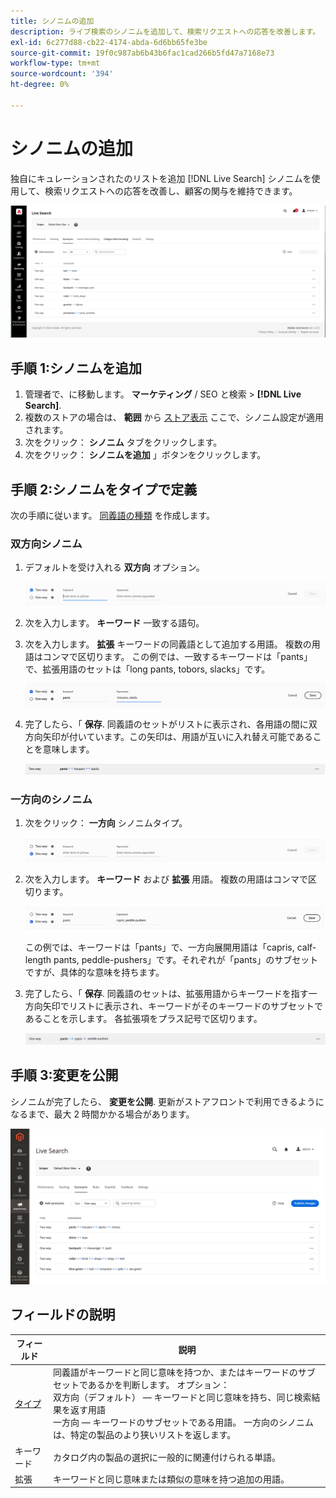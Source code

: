 ```yaml
---
title: シノニムの追加
description: ライブ検索のシノニムを追加して、検索リクエストへの応答を改善します。
exl-id: 6c277d88-cb22-4174-abda-6d6bb65fe3be
source-git-commit: 19f0c987ab6b43b6fac1cad266b5fd47a7168e73
workflow-type: tm+mt
source-wordcount: '394'
ht-degree: 0%

---
```


# シノニムの追加

独自にキュレーションされたのリストを追加 [!DNL Live Search] シノニムを使用して、検索リクエストへの応答を改善し、顧客の関与を維持できます。

![[!DNL Live Search] 同義語](assets/synonym-workspace.png)

## 手順 1:シノニムを追加

1. 管理者で、に移動します。 **マーケティング** / SEO と検索 > **[!DNL Live Search]**.
1. 複数のストアの場合は、 **範囲** から [ストア表示](https://docs.magento.com/user-guide/configuration/scope.html) ここで、シノニム設定が適用されます。
1. 次をクリック： **シノニム** タブをクリックします。
1. 次をクリック： **シノニムを追加** 」ボタンをクリックします。

## 手順 2:シノニムをタイプで定義

次の手順に従います。 [同義語の種類](synonyms-type.md) を作成します。

### 双方向シノニム

1. デフォルトを受け入れる **双方向** オプション。

   ![双方向シノニムを追加](assets/synonym-add-two-way.png)


1. 次を入力します。 **キーワード** 一致する語句。
1. 次を入力します。 **拡張** キーワードの同義語として追加する用語。 複数の用語はコンマで区切ります。
この例では、一致するキーワードは「pants」で、拡張用語のセットは「long pants, tobors, slacks」です。

   ![双方向シノニムの例](assets/synonym-add-two-way-example.png)

1. 完了したら、「 **保存**.
同義語のセットがリストに表示され、各用語の間に双方向矢印が付いています。この矢印は、用語が互いに入れ替え可能であることを意味します。

   ![双方向シノニム](assets/synonym-two-way.png)

### 一方向のシノニム

1. 次をクリック： **一方向** シノニムタイプ。

   ![一方向のシノニムを追加](assets/synonym-add-one-way.png)

1. 次を入力します。 **キーワード** および **拡張** 用語。 複数の用語はコンマで区切ります。

   ![一方向シノニムの例](assets/synonym-add-one-way-example.png)

   この例では、キーワードは「pants」で、一方向展開用語は「capris, calf-length pants, peddle-pushers」です。それぞれが「pants」のサブセットですが、具体的な意味を持ちます。

1. 完了したら、「 **保存**.
同義語のセットは、拡張用語からキーワードを指す一方向矢印でリストに表示され、キーワードがそのキーワードのサブセットであることを示します。 各拡張項をプラス記号で区切ります。

   ![一方向のシノニム](assets/synonym-one-way.png)

## 手順 3:変更を公開

シノニムが完了したら、 **変更を公開**.
更新がストアフロントで利用できるようになるまで、最大 2 時間かかる場合があります。

![変更を公開](assets/synonym-publish.png)

## フィールドの説明

| フィールド | 説明 |
|--- |--- |
| [タイプ](synonyms.md) | 同義語がキーワードと同じ意味を持つか、またはキーワードのサブセットであるかを判断します。 オプション：<br />双方向（デフォルト） — キーワードと同じ意味を持ち、同じ検索結果を返す用語<br />一方向 — キーワードのサブセットである用語。 一方向のシノニムは、特定の製品のより狭いリストを返します。 |
| キーワード | カタログ内の製品の選択に一般的に関連付けられる単語。 |
| 拡張 | キーワードと同じ意味または類似の意味を持つ追加の用語。 |

